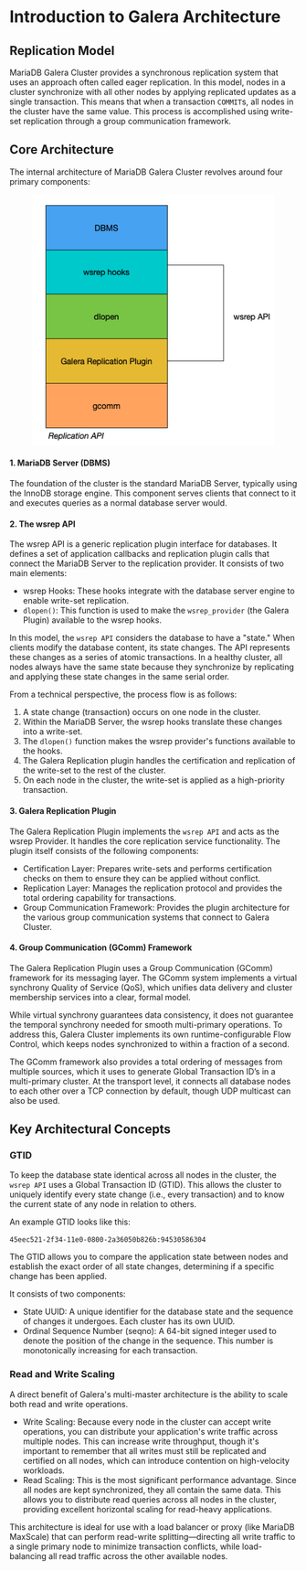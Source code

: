 # Introduction to Galera Architecture

## Replication Model

MariaDB Galera Cluster provides a synchronous replication system that uses an approach often called eager replication. In this model, nodes in a cluster synchronize with all other nodes by applying replicated updates as a single transaction. This means that when a transaction `COMMIT`s, all nodes in the cluster have the same value. This process is accomplished using write-set replication through a group communication framework.

## Core Architecture

The internal architecture of MariaDB Galera Cluster revolves around four primary components:

<div align="left"><figure><img src="../.gitbook/assets/replicationapi.png" alt=""><figcaption></figcaption></figure></div>

#### 1. MariaDB Server (DBMS)

The foundation of the cluster is the standard MariaDB Server, typically using the InnoDB storage engine. This component serves clients that connect to it and executes queries as a normal database server would.

#### 2. The wsrep API

The wsrep API is a generic replication plugin interface for databases. It defines a set of application callbacks and replication plugin calls that connect the MariaDB Server to the replication provider. It consists of two main elements:

* wsrep Hooks: These hooks integrate with the database server engine to enable write-set replication.
* `dlopen()`: This function is used to make the `wsrep_provider` (the Galera Plugin) available to the wsrep hooks.

In this model, the `wsrep API` considers the database to have a "state." When clients modify the database content, its state changes. The API represents these changes as a series of atomic transactions. In a healthy cluster, all nodes always have the same state because they synchronize by replicating and applying these state changes in the same serial order.

From a technical perspective, the process flow is as follows:

1. A state change (transaction) occurs on one node in the cluster.
2. Within the MariaDB Server, the wsrep hooks translate these changes into a write-set.
3. The `dlopen()` function makes the wsrep provider's functions available to the hooks.
4. The Galera Replication plugin handles the certification and replication of the write-set to the rest of the cluster.
5. On each node in the cluster, the write-set is applied as a high-priority transaction.

#### 3. Galera Replication Plugin

The Galera Replication Plugin implements the `wsrep API` and acts as the wsrep Provider. It handles the core replication service functionality. The plugin itself consists of the following components:

* Certification Layer: Prepares write-sets and performs certification checks on them to ensure they can be applied without conflict.
* Replication Layer: Manages the replication protocol and provides the total ordering capability for transactions.
* Group Communication Framework: Provides the plugin architecture for the various group communication systems that connect to Galera Cluster.

#### 4. Group Communication (GComm) Framework

The Galera Replication Plugin uses a Group Communication (GComm) framework for its messaging layer. The GComm system implements a virtual synchrony Quality of Service (QoS), which unifies data delivery and cluster membership services into a clear, formal model.

While virtual synchrony guarantees data consistency, it does not guarantee the temporal synchrony needed for smooth multi-primary operations. To address this, Galera Cluster implements its own runtime-configurable Flow Control, which keeps nodes synchronized to within a fraction of a second.

The GComm framework also provides a total ordering of messages from multiple sources, which it uses to generate Global Transaction ID’s in a multi-primary cluster. At the transport level, it connects all database nodes to each other over a TCP connection by default, though UDP multicast can also be used.

## Key Architectural Concepts

### GTID

To keep the database state identical across all nodes in the cluster, the `wsrep API` uses a Global Transaction ID (GTID). This allows the cluster to uniquely identify every state change (i.e., every transaction) and to know the current state of any node in relation to others.

An example GTID looks like this:

```
45eec521-2f34-11e0-0800-2a36050b826b:94530586304
```

The GTID allows you to compare the application state between nodes and establish the exact order of all state changes, determining if a specific change has been applied.

It consists of two components:

* State UUID: A unique identifier for the database state and the sequence of changes it undergoes. Each cluster has its own UUID.
* Ordinal Sequence Number (seqno): A 64-bit signed integer used to denote the position of the change in the sequence. This number is monotonically increasing for each transaction.

### Read and Write Scaling

A direct benefit of Galera's multi-master architecture is the ability to scale both read and write operations.

* Write Scaling: Because every node in the cluster can accept write operations, you can distribute your application's write traffic across multiple nodes. This can increase write throughput, though it's important to remember that all writes must still be replicated and certified on all nodes, which can introduce contention on high-velocity workloads.
* Read Scaling: This is the most significant performance advantage. Since all nodes are kept synchronized, they all contain the same data. This allows you to distribute read queries across all nodes in the cluster, providing excellent horizontal scaling for read-heavy applications.

This architecture is ideal for use with a load balancer or proxy (like MariaDB MaxScale) that can perform read-write splitting—directing all write traffic to a single primary node to minimize transaction conflicts, while load-balancing all read traffic across the other available nodes.
